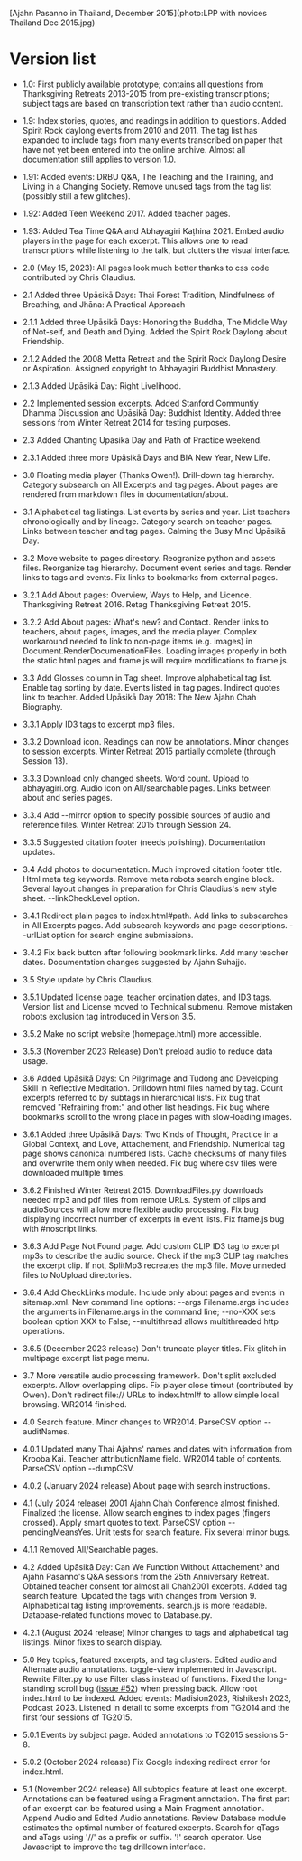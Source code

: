 [Ajahn Pasanno in Thailand, December 2015](photo:LPP with novices Thailand Dec 2015.jpg)
# Version list
- 1.0: First publicly available prototype; contains all questions from Thanksgiving Retreats 2013-2015 from pre-existing transcriptions; subject tags are based on transcription text rather than audio content.

- 1.9: Index stories, quotes, and readings in addition to questions. Added Spirit Rock daylong events from 2010 and 2011. The tag list has expanded to include tags from many events transcribed on paper that have not yet been entered into the online archive. Almost all documentation still applies to version 1.0.

- 1.91: Added events: DRBU Q&A, The Teaching and the Training, and Living in a Changing Society. Remove unused tags from the tag list (possibly still a few glitches).

- 1.92: Added Teen Weekend 2017. Added teacher pages.

- 1.93: Added Tea Time Q&A and Abhayagiri Kaṭhina 2021. Embed audio players in the page for each excerpt. This allows one to read transcriptions while listening to the talk, but clutters the visual interface.

- 2.0 (May 15, 2023): All pages look much better thanks to css code contributed by Chris Claudius.

- 2.1 Added three Upāsikā Days: Thai Forest Tradition, Mindfulness of Breathing, and Jhāna: A Practical Approach

- 2.1.1 Added three Upāsikā Days: Honoring the Buddha, The Middle Way of Not-self, and Death and Dying. Added the Spirit Rock Daylong about Friendship.

- 2.1.2 Added the 2008 Metta Retreat and the Spirit Rock Daylong Desire or Aspiration. Assigned copyright to Abhayagiri Buddhist Monastery.

- 2.1.3 Added Upāsikā Day: Right Livelihood.

- 2.2 Implemented session excerpts. Added Stanford Communtiy Dhamma Discussion and Upāsikā Day: Buddhist Identity. Added three sessions from Winter Retreat 2014 for testing purposes.

- 2.3 Added Chanting Upāsikā Day and Path of Practice weekend.

- 2.3.1 Added three more Upāsikā Days and BIA New Year, New Life.

- 3.0 Floating media player (Thanks Owen!). Drill-down tag hierarchy. Category subsearch on All Excerpts and tag pages. About pages are rendered from markdown files in documentation/about.

- 3.1 Alphabetical tag listings. List events by series and year. List teachers chronologically and by lineage. Category search on teacher pages. Links between teacher and tag pages. Calming the Busy Mind Upāsikā Day.

- 3.2 Move website to pages directory. Reogranize python and assets files. Reorganize tag hierarchy. Document event series and tags. Render links to tags and events. Fix links to bookmarks from external pages.

- 3.2.1 Add About pages: Overview, Ways to Help, and Licence. Thanksgiving Retreat 2016. Retag Thanksgiving Retreat 2015.

- 3.2.2 Add About pages: What's new? and Contact. Render links to teachers, about pages, images, and the media player. Complex workaround needed to link to non-page items (e.g. images) in Document.RenderDocumenationFiles. Loading images properly in both the static html pages and frame.js will require modifications to frame.js.

- 3.3 Add Glosses column in Tag sheet. Improve alphabetical tag list. Enable tag sorting by date. Events listed in tag pages. Indirect quotes link to teacher. Added Upāsikā Day 2018: The New Ajahn Chah Biography.

- 3.3.1 Apply ID3 tags to excerpt mp3 files.

- 3.3.2 Download icon. Readings can now be annotations. Minor changes to session excerpts. Winter Retreat 2015 partially complete (through Session 13).

- 3.3.3 Download only changed sheets. Word count. Upload to abhayagiri.org. Audio icon on All/searchable pages. Links between about and series pages.

- 3.3.4 Add --mirror option to specify possible sources of audio and reference files. Winter Retreat 2015 through Session 24.

- 3.3.5 Suggested citation footer (needs polishing). Documentation updates.

- 3.4 Add photos to documentation. Much improved citation footer title. Html meta tag keywords. Remove meta robots search engine block. Several layout changes in preparation for Chris Claudius's new style sheet. --linkCheckLevel option.

- 3.4.1 Redirect plain pages to index.html#path. Add links to subsearches in All Excerpts pages. Add subsearch keywords and page descriptions. --urlList option for search engine submissions.

- 3.4.2 Fix back button after following bookmark links. Add many teacher dates. Documentation changes suggested by Ajahn Suhajjo.

- 3.5 Style update by Chris Claudius.

- 3.5.1 Updated license page, teacher ordination dates, and ID3 tags. Version list and License moved to Technical submenu. Remove mistaken robots exclusion tag introduced in Version 3.5.

- 3.5.2 Make no script website (homepage.html) more accessible.

- 3.5.3 (November 2023 Release) Don't preload audio to reduce data usage.

- 3.6 Added Upāsikā Days: On Pilgrimage and Tudong and Developing Skill in Reflective Meditation. Drilldown html files named by tag. Count excerpts referred to by subtags in hierarchical lists. Fix bug that removed "Refraining from:" and other list headings. Fix bug where bookmarks scroll to the wrong place in pages with slow-loading images.

- 3.6.1 Added three Upāsikā Days: Two Kinds of Thought, Practice in a Global Context, and Love, Attachement, and Friendship. Numerical tag page shows canonical numbered lists. Cache checksums of many files and overwrite them only when needed. Fix bug where csv files were downloaded multiple times.

- 3.6.2 Finished Winter Retreat 2015. DownloadFiles.py downloads needed mp3 and pdf files from remote URLs. System of clips and audioSources will allow more flexible audio processing. Fix bug displaying incorrect number of excerpts in event lists. Fix frame.js bug with #noscript links.

- 3.6.3 Add Page Not Found page. Add custom CLIP ID3 tag to excerpt mp3s to describe the audio source. Check if the mp3 CLIP tag matches the excerpt clip. If not, SplitMp3 recreates the mp3 file. Move unneded files to NoUpload directories.

- 3.6.4 Add CheckLinks module. Include only about pages and events in sitemap.xml. New command line options: --args Filename.args includes the arguments in Filename.args in the command line; --no-XXX sets boolean option XXX to False; --multithread allows multithreaded http operations.

- 3.6.5 (December 2023 release) Don't truncate player titles. Fix glitch in multipage excerpt list page menu.

- 3.7 More versatile audio processing framework. Don't split excluded excerpts. Allow overlapping clips. Fix player close timout (contributed by Owen). Don't redirect file:// URLs to index.html# to allow simple local browsing. WR2014 finished.

- 4.0 Search feature. Minor changes to WR2014. ParseCSV option --auditNames.

- 4.0.1 Updated many Thai Ajahns' names and dates with information from Krooba Kai. Teacher attributionName field. WR2014 table of contents. ParseCSV option --dumpCSV.

- 4.0.2 (January 2024 release) About page with search instructions.

- 4.1 (July 2024 release) 2001 Ajahn Chah Conference almost finished. Finalized the license. Allow search engines to index pages (fingers crossed). Apply smart quotes to text. ParseCSV option --pendingMeansYes. Unit tests for search feature. Fix several minor bugs.

- 4.1.1 Removed All/Searchable pages.

- 4.2 Added Upāsikā Day: Can We Function Without Attachement? and Ajahn Pasanno's Q&A sessions from the 25th Anniversary Retreat. Obtained teacher consent for almost all Chah2001 excerpts. Added tag search feature. Updated the tags with changes from Version 9. Alphabetical tag listing improvements. search.js is more readable. Database-related functions moved to Database.py.

- 4.2.1 (August 2024 release) Minor changes to tags and alphabetical tag listings. Minor fixes to search display.

- 5.0 Key topics, featured excerpts, and tag clusters. Edited audio and Alternate audio annotations. toggle-view implemented in Javascript. Rewrite Filter.py to use Filter class instead of functions. Fixed the long-standing scroll bug ([issue #52](https://github.com/Kaccana-Bhikkhu/qs-archive/issues/52)) when pressing back. Allow root index.html to be indexed. Added events: Madision2023, Rishikesh 2023, Podcast 2023. Listened in detail to some excerpts from TG2014 and the first four sessions of TG2015.

- 5.0.1 Events by subject page. Added annotations to TG2015 sessions 5-8.

- 5.0.2 (October 2024 release) Fix Google indexing redirect error for index.html.

- 5.1 (November 2024 release) All subtopics feature at least one excerpt. Annotations can be featured using a Fragment annotation. The first part of an excerpt can be featured using a Main Fragment annotation. Append Audio and Edited Audio annotations. Review Database module estimates the optimal number of featured excerpts. Search for qTags and aTags using '//' as a prefix or suffix. '!' search operator. Use Javascript to improve the tag drilldown interface.